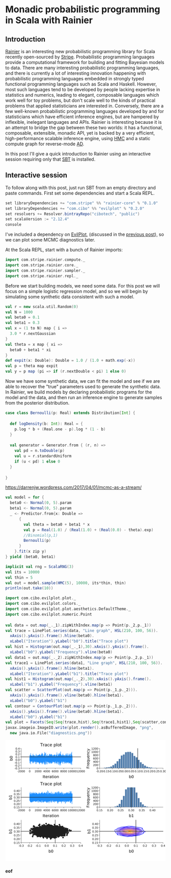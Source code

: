 # Monadic probabilistic programming in Scala with Rainier

## Introduction

[Rainier](https://github.com/stripe/rainier) is an interesting new probabilistic programming library for Scala recently open-sourced by [Stripe](https://stripe.com/). Probabilistic programming languages provide a computational framework for building and fitting Bayesian models to data. There are many interesting probabilistic programming languages, and there is currently a lot of interesting innovation happening with probabilistic programming languages embedded in strongly typed functional programming languages such as Scala and Haskell. However, most such languages tend to be developed by people lacking expertise in statistics and numerics, leading to elegant, composable languages which work well for toy problems, but don't scale well to the kinds of practical problems that applied statisticians are interested in. Conversely, there are a few well-known probabilistic programming languages developed by and for statisticians which have efficient inference engines, but are hampered by inflexible, inelegant languages and APIs. Rainier is interesting because it is an attempt to bridge the gap between these two worlds: it has a functional, composable, extensible, monadic API, yet is backed by a very efficient, high-performance scalable inference engine, using [HMC](https://en.wikipedia.org/wiki/Hamiltonian_Monte_Carlo) and a static compute graph for reverse-mode [AD](https://en.wikipedia.org/wiki/Automatic_differentiation).

In this post I'll give a quick introduction to Rainier using an interactive session requiring only that [SBT](https://www.scala-sbt.org/) is installed.

## Interactive session

To follow along with this post, just run SBT from an empty directory and paste commands. First set some dependencies and start a Scala REPL.

```scala
set libraryDependencies += "com.stripe" %% "rainier-core" % "0.1.0"
set libraryDependencies += "com.cibo" %% "evilplot" % "0.2.0"
set resolvers += Resolver.bintrayRepo("cibotech", "public")
set scalaVersion := "2.12.4"
console
```

I've included a dependency on [EvilPlot](https://cibotech.github.io/evilplot/), (discussed in the [previous post](https://darrenjw.wordpress.com/2018/05/11/using-evilplot-with-scala-view/)), so we can plot some MCMC diagnostics later.

At the Scala REPL, start with a bunch of Rainier imports:

```scala
import com.stripe.rainier.compute._
import com.stripe.rainier.core._
import com.stripe.rainier.sampler._
import com.stripe.rainier.repl._
```

Before we start building models, we need some data. For this post we will focus on a simple logistic regression model, and so we will begin by simulating some synthetic data consistent with such a model.

```scala
val r = new scala.util.Random(0)
val N = 1000
val beta0 = 0.1
val beta1 = 0.3
val x = (1 to N) map { i =>
  3.0 * r.nextGaussian
}
val theta = x map { xi =>
  beta0 + beta1 * xi
}
def expit(x: Double): Double = 1.0 / (1.0 + math.exp(-x))
val p = theta map expit
val y = p map (pi => if (r.nextDouble < pi) 1 else 0)
```

Now we have some synthetic data, we can fit the model and see if we are able to recover the "true" parameters used to generate the synthetic data. In Rainier, we build models by declaring probabilistic programs for the model and the data, and then run an inference engine to generate samples from the posterior distribution.

```scala
case class Bernoulli(p: Real) extends Distribution[Int] {

  def logDensity(b: Int): Real = {
    p.log * b + (Real.one - p).log * (1 - b)
  }

  val generator = Generator.from { (r, n) =>
    val pd = n.toDouble(p)
    val u = r.standardUniform
    if (u < pd) 1 else 0
  }

}
```




https://darrenjw.wordpress.com/2017/04/01/mcmc-as-a-stream/



```scala
val model = for {
  beta0 <- Normal(0, 5).param
  beta1 <- Normal(0, 5).param
  _ <- Predictor.from{x: Double =>
      {
        val theta = beta0 + beta1 * x
        val p = Real(1.0) / (Real(1.0) + (Real(0.0) - theta).exp)
        //Binomial(p,1)
        Bernoulli(p)
      }
    }.fit(x zip y)
} yield (beta0, beta1)
```

```scala
implicit val rng = ScalaRNG(3)
val its = 10000
val thin = 5
val out = model.sample(HMC(5), 10000, its*thin, thin)
println(out.take(10))
```






```scala
import com.cibo.evilplot.plot._
import com.cibo.evilplot.colors._
import com.cibo.evilplot.plot.aesthetics.DefaultTheme._
import com.cibo.evilplot.numeric.Point

val data = out.map(_._1).zipWithIndex.map(p => Point(p._2,p._1))
val trace = LinePlot.series(data, "Line graph", HSL(210, 100, 56)).
  xAxis().yAxis().frame().hline(beta0).
  xLabel("Iteration").yLabel("b0").title("Trace plot")
val hist = Histogram(out.map(_._1),30).xAxis().yAxis().frame().
  xLabel("b0").yLabel("Frequency").vline(beta0)
val data1 = out.map(_._2).zipWithIndex.map(p => Point(p._2,p._1))
val trace1 = LinePlot.series(data1, "Line graph", HSL(210, 100, 56)).
  xAxis().yAxis().frame().hline(beta1).
  xLabel("Iteration").yLabel("b1").title("Trace plot")
val hist1 = Histogram(out.map(_._2),30).xAxis().yAxis().frame().
  xLabel("b1").yLabel("Frequency").vline(beta1)
val scatter = ScatterPlot(out.map(p => Point(p._1,p._2))).
  xAxis().yAxis().frame().vline(beta0).hline(beta1).
  xLabel("b0").yLabel("b1")
val contour = ContourPlot(out.map(p => Point(p._1,p._2))).
  xAxis().yAxis().frame().vline(beta0).hline(beta1).
  xLabel("b0").yLabel("b1")
val plot = Facets(Seq(Seq(trace,hist),Seq(trace1,hist1),Seq(scatter,contour)))
javax.imageio.ImageIO.write(plot.render().asBufferedImage, "png",
  new java.io.File("diagnostics.png"))
```

![Diagnostic plots](diagnostics.png)

#### eof

